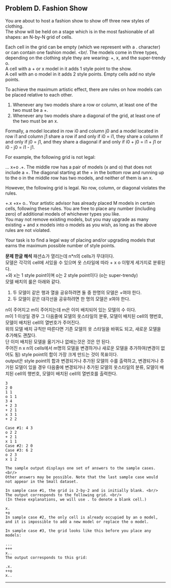 ## Problem D. Fashion Show

You are about to host a fashion show to show off three new styles of clothing. <br/>
The show will be held on a stage which is in the most fashionable of all shapes: an N-by-N grid of cells.

Each cell in the grid can be empty (which we represent with a . character) or can contain one fashion model. <br/.
The models come in three types, depending on the clothing style they are wearing: +, x, and the super-trendy o. <br/>
A cell with a + or x model in it adds 1 style point to the show. <br/>
A cell with an o model in it adds 2 style points. Empty cells add no style points.

To achieve the maximum artistic effect, there are rules on how models can be placed relative to each other.

1. Whenever any two models share a row or column, at least one of the two must be a +.
2. Whenever any two models share a diagonal of the grid, at least one of the two must be an x.

Formally, a model located in row i0 and column j0 and a model located in row i1 and column j1 share a row if and only if i0 = i1, they share a column if and only if j0 = j1, and they share a diagonal if and only if i0 + j0 = i1 + j1 or i0 - j0 = i1 - j1.

For example, the following grid is not legal: 

...
x+o
.+.
The middle row has a pair of models (x and o) that does not include a +. The diagonal starting at the + in the bottom row and running up to the o in the middle row has two models, and neither of them is an x.

However, the following grid is legal. No row, column, or diagonal violates the rules.

+.x
+x+
o..
Your artistic advisor has already placed M models in certain cells, following these rules. You are free to place any number (including zero) of additional models of whichever types you like. <br/>
You may not remove existing models, but you may upgrade as many existing + and x models into o models as you wish, as long as the above rules are not violated.

Your task is to find a legal way of placing and/or upgrading models that earns the maximum possible number of style points.

**문제 한글 해석**
패션쇼가 열리는데 n*n의 cells가 무대이다. <br/>
모델은 각각의 cell에 서있을 수 있으며 옷 스타일에 따라 + x o 이렇게 세가지로 분류된다. <br/>
+와 x는 1 style point이며 o는 2 style point이다 (o는 super-trendy) <br/>
모델 배치의 룰은 아래와 같다. <br/>

1. 두 모델이 같은 행과 열을 공유하려면 둘 중 한명의 모델은 +여야 한다.
2. 두 모델이 같은 대각선을 공유하려면 한 명의 모델은 x여야 한다. 

n이 주어지고 m이 주어지는데 m은 이미 배치되어 있는 모델의 수 이다. <br/>
m이 1 이상일 경우 그 다음줄에 모델의 옷스타일의 분류, 모델이 배치된 cell의 행번호, 모델이 배치된 cell의 열번호가 주어진다. <br/>
위의 모델 배치 규칙만 따른다면 기존 모델의 옷 스타일을 바꿔도 되고, 새로운 모델을 추가해도 괜찮다. <br/>
단 이미 배치된 모델을 옮기거나 없애는것은 것은 안 된다. <br/>
주어진 n x n의 cells에서 m명의 모델을 변경하거나 새로운 모델을 추가하여(변경이 없어도 됨) style point의 합이 가장 크게 만드는 것이 목표이다. <br/>
output은 style point의 합과 변경되거나 추가된 모델의 수를 출력하고, 변경되거나 추가된 모델이 있을 경우 다음줄에 변경되거나 추가된 모델의 옷스타일의 분류, 모델이 배치된 cell의 행번호, 모델이 배치된 cell의 열번호를 출력한다.

```
3
2 0
1 1
o 1 1
3 4
+ 2 3
+ 2 1
x 3 1
+ 2 2

Case #1: 4 3
o 2 2
+ 2 1
x 1 1
Case #2: 2 0
Case #3: 6 2
o 2 3
x 1 2

The sample output displays one set of answers to the sample cases. <br/>
Other answers may be possible. Note that the last sample case would not appear in the Small dataset.

In sample case #1, the grid is 2-by-2 and is initially blank. <br/>
The output corresponds to the following grid. <br/>
(In these explanations, we will use . to denote a blank cell.)

x.
+o
In sample case #2, the only cell is already occupied by an o model, and it is impossible to add a new model or replace the o model.

In sample case #3, the grid looks like this before you place any models:

...
+++
x..
The output corresponds to this grid:

.x.
++o
x..
```

-------------------------------------------------

